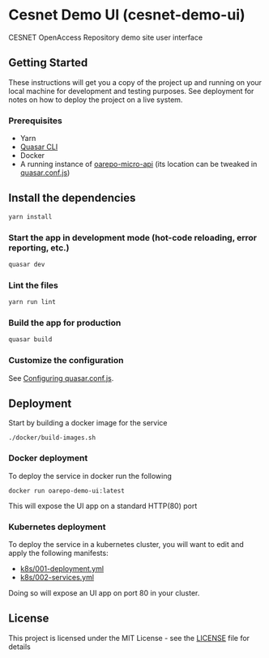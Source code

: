 # Cesnet Demo UI (cesnet-demo-ui)

CESNET OpenAccess Repository demo site user interface

## Getting Started

These instructions will get you a copy of the project up and running on your local machine for development and testing purposes. See deployment for notes on how to deploy the project on a live system.

### Prerequisites

- Yarn
- [Quasar CLI](https://quasar.dev/quasar-cli/installation)
- Docker
- A running instance of [oarepo-micro-api](https://github.com/oarepo/oarepo-micro-api) (its location can be tweaked in [quasar.conf.js](quasar.conf.js))

## Install the dependencies
```bash
yarn install
```

### Start the app in development mode (hot-code reloading, error reporting, etc.)
```bash
quasar dev
```

### Lint the files
```bash
yarn run lint
```

### Build the app for production
```bash
quasar build
```

### Customize the configuration
See [Configuring quasar.conf.js](https://quasar.dev/quasar-cli/quasar-conf-js).

## Deployment

Start by building a docker image for the service
```
./docker/build-images.sh
```

### Docker deployment

To deploy the service in docker run the following
```
docker run oarepo-demo-ui:latest
```
This will expose the UI app on a standard HTTP(80) port

### Kubernetes deployment

To deploy the service in a kubernetes cluster, you will want to edit
and apply the following manifests:

- [k8s/001-deployment.yml](k8s/001-deployment.yml)
- [k8s/002-services.yml](k8s/002-services.yml)

Doing so will expose an UI app on port 80 in your cluster.

## License

This project is licensed under the MIT License - see the [LICENSE](LICENSE) file for details
